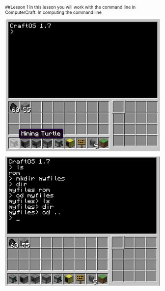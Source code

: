 ##Lesson 1
In this lesson you will work with the command line in ComputerCraft. In computing the command line 

![Intro](https://github.com/AllenHeard/ComputerCraft/blob/master/Screenshots/Lesson%201%20Images/Intro.png?)


![cd](https://github.com/AllenHeard/ComputerCraft/blob/master/Screenshots/Lesson%201%20Images/cd.png?)
